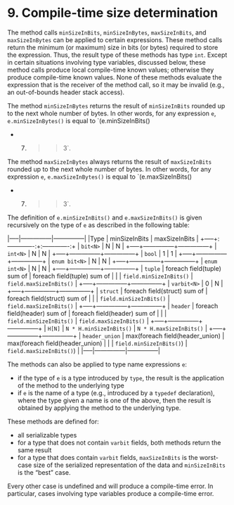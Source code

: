 # 9. Compile-time size determination


The method calls `minSizeInBits`, `minSizeInBytes`, `maxSizeInBits`, and
`maxSizeInBytes` can be applied to certain expressions. These method
calls return the minimum (or maximum) size in bits (or bytes) required
to store the expression. Thus, the result type of these methods has type
`int`. Except in certain situations involving type variables, discussed
below, these method calls produce local compile-time known values;
otherwise they produce compile-time known values. None of these methods
evaluate the expression that is the receiver of the method call, so it
may be invalid (e.g., an out-of-bounds header stack access).

The method `minSizeInBytes` returns the result of `minSizeInBits`
rounded up to the next whole number of bytes. In other words, for any
expression `e`, `e.minSizeInBytes()` is equal to `(e.minSizeInBits()
+ 7) >> 3`.

The method `maxSizeInBytes` always returns the result of `maxSizeInBits`
rounded up to the next whole number of bytes. In other words, for any
expression `e`, `e.maxSizeInBytes()` is equal to `(e.maxSizeInBits()
+ 7) >> 3`.

The definition of `e.minSizeInBits()` and `e.maxSizeInBits()` is given
recursively on the type of `e` as described in the following table:

|—–|—————|—————| |Type | minSizeInBits | maxSizeInBits |
+—–+:————-:+:————-:+ | `bit<N>` | N | N |
+—–+—————+—————+ | `int<N>` | N | N |
+—–+—————+—————+ | `bool` | 1 | 1 |
+—–+—————+—————+ | `enum bit<N>` | N | N |
+—–+—————+—————+ | `enum int<N>` | N | N |
+—–+—————+—————+ | `tuple` | foreach
field(tuple) sum of | foreach field(tuple) sum of | | |
`field.minSizeInBits()` | `field.maxSizeInBits()` | +—–+—————+—————+ |
`varbit<N>` | 0 | N | +—–+—————+—————+ | `struct` | foreach
field(struct) sum of | foreach field(struct) sum of | | |
`field.minSizeInBits()` | `field.maxSizeInBits()` | +—–+—————+—————+ |
`header` | foreach field(header) sum of | foreach field(header) sum of |
| | `field.minSizeInBits()` | `field.maxSizeInBits()` | +—–+—————+—————+
| `H[N]` | `N * H.minSizeInBits()` | `N * H.maxSizeInBits()` |
+—–+—————+—————+ | `header_union` | max(foreach
field(header\_union) | max(foreach field(header\_union) | | |
`field.minSizeInBits()`) | `field.maxSizeInBits()`) | |—–|—————|—————|

The methods can also be applied to type name expressions `e`:

  - if the type of `e` is a type introduced by `type`, the result is the
    application of the method to the underlying type
  - if `e` is the name of a type (e.g., introduced by a `typedef`
    declaration), where the type given a name is one of the above, then
    the result is obtained by applying the method to the underlying
    type.

These methods are defined for:

  - all serializable types
  - for a type that does not contain `varbit` fields, both methods
    return the same result
  - for a type that does contain `varbit` fields, `maxSizeInBits` is the
    worst-case size of the serialized representation of the data and
    `minSizeInBits` is the “best” case.

Every other case is undefined and will produce a compile-time error. In
particular, cases involving type variables produce a compile-time error.

